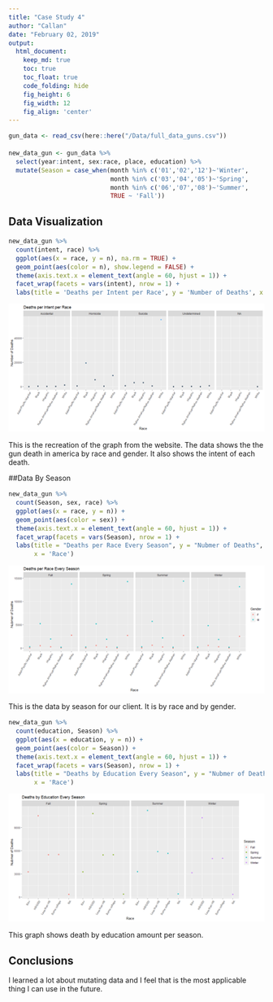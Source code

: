 ```yaml
---
title: "Case Study 4"
author: "Callan"
date: "February 02, 2019"
output:
  html_document:  
    keep_md: true
    toc: true
    toc_float: true
    code_folding: hide
    fig_height: 6
    fig_width: 12
    fig_align: 'center'
---
```







```r
gun_data <- read_csv(here::here("/Data/full_data_guns.csv"))

new_data_gun <- gun_data %>% 
  select(year:intent, sex:race, place, education) %>% 
  mutate(Season = case_when(month %in% c('01','02','12')~'Winter',
                            month %in% c('03','04','05')~'Spring',
                            month %in% c('06','07','08')~'Summer',
                            TRUE ~ 'Fall'))
```



## Data Visualization


```r
new_data_gun %>%
  count(intent, race) %>% 
  ggplot(aes(x = race, y = n), na.rm = TRUE) +
  geom_point(aes(color = n), show.legend = FALSE) +
  theme(axis.text.x = element_text(angle = 60, hjust = 1)) +
  facet_wrap(facets = vars(intent), nrow = 1) +
  labs(title = 'Deaths per Intent per Race', y = 'Number of Deaths', x = 'Race')
```

![](Gun_case_study_files/figure-html/plot_data-1.png)<!-- -->

This is the recreation of the graph from the website. The data shows the the gun death in america by race and gender. It also shows the intent of each death.

##Data By Season


```r
new_data_gun %>% 
  count(Season, sex, race) %>% 
  ggplot(aes(x = race, y = n)) +
  geom_point(aes(color = sex)) +
  theme(axis.text.x = element_text(angle = 60, hjust = 1)) +
  facet_wrap(facets = vars(Season), nrow = 1) +
  labs(title = "Deaths per Race Every Season", y = "Nubmer of Deaths", color = 'Gender',
       x = 'Race')
```

![](Gun_case_study_files/figure-html/unnamed-chunk-2-1.png)<!-- -->

This is the data by season for our client. It is by race and by gender.


```r
new_data_gun %>% 
  count(education, Season) %>% 
  ggplot(aes(x = education, y = n)) +
  geom_point(aes(color = Season)) +
  theme(axis.text.x = element_text(angle = 60, hjust = 1)) +
  facet_wrap(facets = vars(Season), nrow = 1) +
  labs(title = "Deaths by Education Every Season", y = "Nubmer of Deaths", color = 'Season',
       x = 'Race')
```

![](Gun_case_study_files/figure-html/unnamed-chunk-3-1.png)<!-- -->

This graph shows death by education amount per season.

## Conclusions

I learned a lot about mutating data and I feel that is the most applicable thing I can use in the future.
